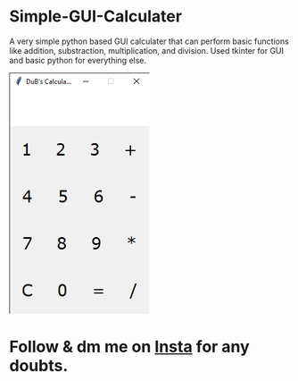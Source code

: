 # Simple-GUI-Calculater

A very simple python based GUI calculater that can perform basic functions like addition, substraction, multiplication, and division.
Used tkinter for GUI and basic python for everything else.

![ScreenShot](/calculater.png)

# Follow & dm me on [Insta](https://www.instagram.com/yogesh_.xd/) for any doubts.
